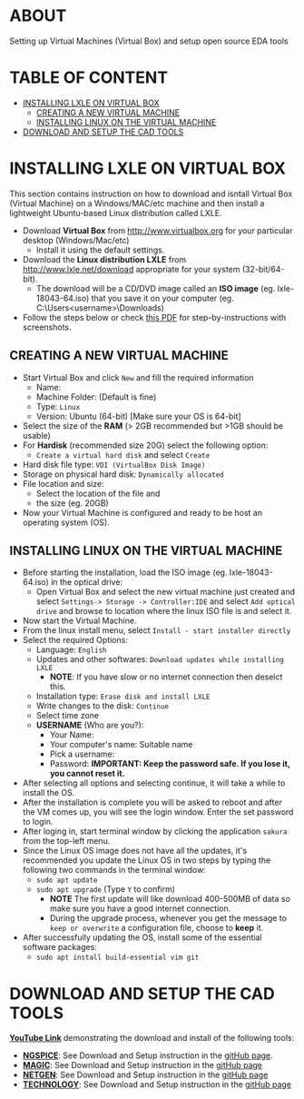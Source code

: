 # ABOUT
Setting up Virtual Machines (Virtual Box) and setup open source EDA tools

# TABLE OF CONTENT

- [INSTALLING LXLE ON VIRTUAL BOX](#installing_lxle_on_virtual_box)
  - [CREATING A NEW VIRTUAL MACHINE](#creating_a_new_virtual_machine)
  - [INSTALLING LINUX ON THE VIRTUAL MACHINE](#installing_linux_on_the_virtual_machine)
- [DOWNLOAD AND SETUP THE CAD TOOLS](#download_and_setup_the_cad_tools)

# INSTALLING LXLE ON VIRTUAL BOX

This section contains instruction on how to download and isntall Virtual Box (Virtual Machine) on a Windows/MAC/etc machine and then install a lightweight Ubuntu-based Linux distribution called LXLE.

- Download **Virtual Box** from http://www.virtualbox.org  for your particular desktop (Windows/Mac/etc)
  - Install it using the default settings.
- Download the **Linux distribution LXLE** from   http://www.lxle.net/download  appropriate for your system (32-bit/64-bit).
  - The download will be a CD/DVD image called an **ISO image** (eg. lxle-18043-64.iso) that you save it on your computer (eg. C:\Users\<username>\Downloads)
- Follow the steps below or check [this PDF](https://www.dropbox.com/s/2lovix0ntsw8yfw/2020-0917-Open%20Source%20EDA%20Setup.pdf) for step-by-instructions with screenshots.

## CREATING A NEW VIRTUAL MACHINE

- Start Virtual Box and click `New` and fill the required information
  - Name: <ANY NAME>
  - Machine Folder: (Default is fine)
  - Type: `Linux`
  - Version: Ubuntu (64-bit) [Make sure your OS is 64-bit]
- Select the size of the **RAM** (> 2GB recommended but >1GB should be usable) 
- For **Hardisk** (recommended size 20G) select the following option:
  - `Create a virtual hard disk` and select `Create`
- Hard disk file type: `VDI (VirtualBox Disk Image)`
- Storage on physical hard disk: `Dynamically allocated`
- File location and size:
  - Select the location of the file and
  - the size (eg. 20GB)
- Now your Virtual Machine is configured and ready to be host an operating system (OS).

## INSTALLING LINUX ON THE VIRTUAL MACHINE

- Before starting the installation, load the ISO image (eg. lxle-18043-64.iso) in the optical drive:
  - Open Virtual Box and select the new virtual machine just created and select `Settings-> Storage -> Controller:IDE` and select `Add optical drive` and browse to location where the linux ISO file is and select it.
- Now start the Virtual Machine.
- From the linux install menu, select `Install - start installer directly`
- Select the required Options: 
  - Language: `English`
  - Updates and other softwares: `Download updates while installing LXLE`
    - **NOTE**: If you have slow or no internet connection then deselct this.
  - Installation type: `Erase disk and install LXLE`
  - Write changes to the disk: `Continue`
  - Select time zone
  - **USERNAME** (Who are you?):
    - Your Name: <ANY NAME>
    - Your computer's name: Suitable name
    - Pick a username: <Choose a simple username without any special character>
    - Password: **IMPORTANT: Keep the password safe. If you lose it, you cannot reset it.**
- After selecting all options and selecting continue, it will take a while to install the OS.
- After the installation is complete you will be asked to reboot and after the VM comes up, you will see the login window. Enter the set password to login.
- After loging in, start terminal window by clicking the application `sakura` from the top-left menu.
- Since the Linux OS image does not have all the updates, it's recommended you update the Linux OS in two steps by typing the following two commands in the terminal window:
  - `sudo apt update`
  - `sudo apt upgrade` (Type `Y` to confirm)
    - **NOTE** The first update will like download 400-500MB of data so make sure you have a good internet connection.
    - During the upgrade process, whenever you get the message to `keep or overwrite` a configuration file, choose to **keep** it.
- After successfully updating the OS, install some of the essential software packages:
  - `sudo apt install build-essential vim git`
  
# DOWNLOAD AND SETUP THE CAD TOOLS

[**YouTube Link**](https://www.youtube.com/watch?v=GUHCrM-v24w) demonstrating the download and install of the following tools:

- [**NGSPICE**](https://github.com/silicon-vlsi-org/eda-ngspice): See Download and Setup instruction in the [gitHub page](https://github.com/silicon-vlsi-org/eda-ngspice#downloading-&-setting-up-ngspice).
- [**MAGIC**](https://github.com/silicon-vlsi-org/eda-magic): See Download and Setup instruction in the [gitHub page](https://github.com/silicon-vlsi-org/eda-magic#downloading-&-setting-up-magic)
- [**NETGEN**](https://github.com/silicon-vlsi-org/eda-netgen): See Download and Setup instruction in the [gitHub page](https://github.com/silicon-vlsi-org/eda-netgen#downloading-&-setting-up-netgen)
- [**TECHNOLOGY**](https://github.com/silicon-vlsi-org/eda-technology): See Download and Setup instruction in the [gitHub page](https://github.com/silicon-vlsi-org/eda-technology)
